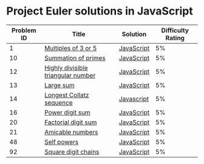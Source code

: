 # Project Euler solutions in JavaScript


| Problem ID | Title | Solution | Difficulty Rating |
| --- | --- | --- | --- |
| 1 | [Multiples of 3 or 5](https://projecteuler.net/problem=1) | [JavaScript](https://github.com/saqib40/Project-Euler/blob/main/Solutions/1.js) | 5% |
| 10 | [Summation of primes](https://projecteuler.net/problem=10) | [JavaScript](https://github.com/saqib40/Project-Euler/blob/main/Solutions/10.js) | 5% |
| 12 | [Highly divisible triangular number](https://projecteuler.net/problem=12) | [JavaScript](https://github.com/saqib40/Project-Euler/blob/main/Solutions/12.js) | 5% |
| 13 | [Large sum](https://projecteuler.net/problem=13) | [JavaScript](https://github.com/saqib40/Project-Euler/blob/main/Solutions/13.js) | 5% |
| 14 | [Longest Collatz sequence](https://projecteuler.net/problem=14) | [Javascript](https://github.com/saqib40/Project-Euler/blob/main/Solutions/14.js) | 5% |
| 16 | [Power digit sum](https://projecteuler.net/problem=16) | [JavaScript](https://github.com/saqib40/Project-Euler/blob/main/Solutions/16.js) | 5% |
| 20 | [Factorial digit sum](https://projecteuler.net/problem=20) | [JavaScript](https://github.com/saqib40/Project-Euler/blob/main/Solutions/20.js) | 5% |
| 21 | [Amicable numbers](https://projecteuler.net/problem=21) | [JavaScript](https://github.com/saqib40/Project-Euler/blob/main/Solutions/21.js) | 5% |
| 48 | [Self powers](https://projecteuler.net/problem=48) | [JavaScript](https://github.com/saqib40/Project-Euler/blob/main/Solutions/48.js) | 5% |
| 92 | [Square digit chains](https://projecteuler.net/problem=92) | [JavaScript](https://github.com/saqib40/Project-Euler/blob/main/Solutions/92.js) | 5% |

